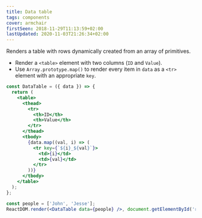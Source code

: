 ```yaml
---
title: Data table
tags: components
cover: armchair
firstSeen: 2018-11-29T11:13:59+02:00
lastUpdated: 2020-11-03T21:26:34+02:00
---
```


Renders a table with rows dynamically created from an array of primitives.

- Render a `<table>` element with two columns (`ID` and `Value`).
- Use `Array.prototype.map()` to render every item in `data` as a `<tr>` element with an appropriate `key`.

```jsx
const DataTable = ({ data }) => {
  return (
    <table>
      <thead>
        <tr>
          <th>ID</th>
          <th>Value</th>
        </tr>
      </thead>
      <tbody>
        {data.map((val, i) => (
          <tr key={`${i}_${val}`}>
            <td>{i}</td>
            <td>{val}</td>
          </tr>
        ))}
      </tbody>
    </table>
  );
};
```

```jsx
const people = ['John', 'Jesse'];
ReactDOM.render(<DataTable data={people} />, document.getElementById('root'));
```
